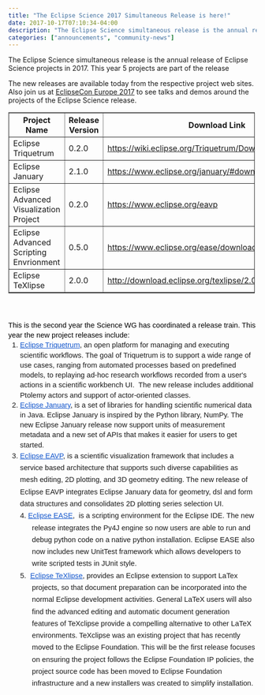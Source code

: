 ```yaml
---
title: "The Eclipse Science 2017 Simultaneous Release is here!"
date: 2017-10-17T07:10:34-04:00
description: "The Eclipse Science simultaneous release is the annual release of Eclipse Science projects in 2017."
categories: ["announcements", "community-news"]
---
```


<div class="field-item even" property="content:encoded"><p>The Eclipse Science simultaneous release is the annual release of Eclipse Science projects in 2017. This year 5 projects are part of the release</p>

<p>The new releases are available today from the respective project web sites. Also join us at <a href="https://www.eclipsecon.org/europe2017/">EclipseCon Europe 2017</a> to see talks and demos around the projects of the Eclipse Science release.</p></div>
<div>
<table border="1" cellpadding="1" cellspacing="1" style="width:500px;">
	<thead>
		<tr>
			<th scope="col">
				Project Name</th>
			<th scope="col">
				Release Version</th>
			<th scope="col">
				Download Link</th>
		</tr>
	</thead>
	<tbody>
		<tr>
			<td>
				Eclipse Triquetrum</td>
			<td>
				0.2.0</td>
			<td>
				<a href="https://wiki.eclipse.org/Triquetrum/Downloads#Downloads">https://wiki.eclipse.org/Triquetrum/Downloads#Downloads</a></td>
		</tr>
		<tr>
			<td>
				Eclipse January</td>
			<td>
				2.1.0</td>
			<td>
				<a href="https://www.eclipse.org/january/#download">https://www.eclipse.org/january/#download</a></td>
		</tr>
		<tr>
			<td>
				Eclipse Advanced Visualization Project</td>
			<td>
				0.2.0</td>
			<td>
				<a href="https://www.eclipse.org/eavp">https://www.eclipse.org/eavp​​</a></td>
		</tr>
		<tr>
			<td>
				Eclipse Advanced Scripting Envrionment</td>
			<td>
				0.5.0</td>
			<td>
				<a href="https://www.eclipse.org/ease/download/">https://www.eclipse.org/ease/download/</a></td>
		</tr>
		<tr>
			<td>
				Eclipse TeXlipse</td>
			<td>
				2.0.0</td>
			<td>
				<a href="http://download.eclipse.org/texlipse/2.0.0/">http://download.eclipse.org/texlipse/2.0.0/</a></td>
		</tr>
	</tbody>
</table>
<p dir="ltr" style="line-height:1.38;margin-top:0pt;margin-bottom:0pt;">&nbsp;</p>
<p dir="ltr" style="line-height:1.38;margin-top:0pt;margin-bottom:0pt;">&nbsp;</p>
<p dir="ltr" style="line-height:1.38;margin-top:0pt;margin-bottom:0pt;"><span id="docs-internal-guid-e1184d76-2a02-0166-57f7-4b890b85a225"><span style="font-size: 11pt; font-family: Arial; color: rgb(0, 0, 0); background-color: transparent; vertical-align: baseline; white-space: pre-wrap;">This is the second year the Science WG has coordinated a release train. This year the new project releases include:</span></span></p>
<ol style="margin-top:0pt;margin-bottom:0pt;">
	<li dir="ltr" style="list-style-type: decimal; font-size: 11pt; font-family: Arial; background-color: transparent; vertical-align: baseline;">
		<p dir="ltr" style="line-height: 1.38; margin-top: 0pt; margin-bottom: 0pt;"><span id="docs-internal-guid-e1184d76-2a02-0166-57f7-4b890b85a225"><a href="https://wiki.eclipse.org/Triquetrum/Overview" style="text-decoration-line: none;"><span style="font-size: 11pt; color: rgb(17, 85, 204); background-color: transparent; text-decoration-line: underline; vertical-align: baseline; white-space: pre-wrap;">Eclipse Triquetrum</span></a><span style="font-size: 11pt; background-color: transparent; vertical-align: baseline; white-space: pre-wrap;">, an open platform for managing and executing scientific workflows. The goal of Triquetrum is to support a wide range of use cases, ranging from automated processes based on predefined models, to replaying ad-hoc research workflows recorded from a user's actions in a scientific workbench UI. &nbsp;The new release includes additional Ptolemy actors and support of actor-oriented classes. </span></span></p>
	</li>
	<li dir="ltr" style="list-style-type: decimal; font-size: 11pt; font-family: Arial; background-color: transparent; vertical-align: baseline;">
		<p dir="ltr" style="line-height:1.38;margin-top:0pt;margin-bottom:0pt;"><span id="docs-internal-guid-e1184d76-2a02-0166-57f7-4b890b85a225"><a href="https://www.eclipse.org/january/" style="text-decoration-line: none;"><span style="font-size: 11pt; color: rgb(17, 85, 204); background-color: transparent; text-decoration-line: underline; vertical-align: baseline; white-space: pre-wrap;">Eclipse January</span></a><span style="font-size: 11pt; background-color: transparent; vertical-align: baseline; white-space: pre-wrap;">, is a set of libraries for handling scientific numerical data in Java. Eclipse January is inspired by the Python library, NumPy. The new Eclipse January release now support units of measurement metadata and a new set of APIs that makes it easier for users to get started.</span></span></p>
	</li>
	<li dir="ltr" style="list-style-type: decimal; font-size: 11pt; font-family: Arial; background-color: transparent; vertical-align: baseline;">
		<p dir="ltr" style="line-height: 1.656; margin-top: 0pt; margin-bottom: 0pt;"><span id="docs-internal-guid-e1184d76-2a02-0166-57f7-4b890b85a225"><a href="https://projects.eclipse.org/projects/science.eavp" style="text-decoration-line: none;"><span style="font-size: 11pt; color: rgb(17, 85, 204); background-color: transparent; text-decoration-line: underline; vertical-align: baseline; white-space: pre-wrap;">Eclipse EAVP</span></a><span style="font-size: 11pt; background-color: transparent; vertical-align: baseline; white-space: pre-wrap;">, is a scientific visualization framework that includes a service based architecture that supports such diverse capabilities as mesh editing, 2D plotting, and 3D geometry editing. The new release of Eclipse EAVP integrates Eclipse January data for geometry, dsl and form data structures and consolidates 2D plotting series selection UI.</span></span></p>
	</li>
</ol>
<p dir="ltr" style="line-height: 1.656; margin-top: 0pt; margin-bottom: 0pt; margin-left: 18pt; text-indent: -18pt; padding: 0pt 0pt 0pt 18pt;"><span id="docs-internal-guid-e1184d76-2a02-0166-57f7-4b890b85a225"><span style="font-size: 11pt; font-family: Arial; background-color: transparent; vertical-align: baseline; white-space: pre-wrap;">4.</span><span style="font-size: 11pt; font-family: Arial; background-color: transparent; vertical-align: baseline; white-space: pre-wrap;"><span class="Apple-tab-span" style="white-space:pre;"> </span></span><a href="https://www.eclipse.org/ease/" style="text-decoration-line: none;"><span style="font-size: 11pt; font-family: Arial; color: rgb(17, 85, 204); background-color: transparent; text-decoration-line: underline; vertical-align: baseline; white-space: pre-wrap;">Eclipse EASE</span></a><span style="font-size: 11pt; font-family: Arial; background-color: transparent; vertical-align: baseline; white-space: pre-wrap;">, &nbsp;is a scripting environment for the Eclipse IDE. The new release integrates the Py4J engine so now users are able to run and debug python code on a native python installation. Eclipse EASE also now includes new UnitTest framework which allows developers to write scripted tests in JUnit style.</span></span></p>
<p dir="ltr" style="line-height: 1.656; margin-top: 0pt; margin-bottom: 0pt; margin-left: 18pt; text-indent: -18pt; padding: 0pt 0pt 0pt 18pt;"><span id="docs-internal-guid-e1184d76-2a02-0166-57f7-4b890b85a225"><span style="font-size: 11pt; font-family: Arial; vertical-align: baseline; white-space: pre-wrap;">5. </span><span style="font-size: 11pt; font-family: Arial; vertical-align: baseline; white-space: pre-wrap;"><span class="Apple-tab-span" style="white-space:pre;"> </span></span><a href="https://projects.eclipse.org/projects/science.texlipse" style="text-decoration-line: none;"><span style="font-size: 11pt; font-family: Arial; color: rgb(17, 85, 204); text-decoration-line: underline; vertical-align: baseline; white-space: pre-wrap;">Eclipse TeXlipse</span></a><span style="font-size: 11pt; font-family: Arial; vertical-align: baseline; white-space: pre-wrap;">, </span><span style="font-size: 11pt; font-family: Arial; background-color: transparent; vertical-align: baseline; white-space: pre-wrap;">provides an Eclipse extension to support LaTex projects, so that document preparation can be incorporated into the normal Eclipse development activities. General LaTeX users will also find the advanced editing and automatic document generation features of TeXclipse provide a compelling alternative to other LaTeX environments. TeXclipse was an existing project that has recently moved to the Eclipse Foundation. This will be the first release focuses on ensuring the project follows the Eclipse Foundation IP policies, the project source code has been moved to Eclipse Foundation infrastructure and a new installers was created to simplify installation.</span></span></p>
<p dir="ltr" style="line-height: 1.656; margin-top: 0pt; margin-bottom: 0pt; margin-left: 18pt; text-indent: -18pt; padding: 0pt 0pt 0pt 18pt;"><span id="docs-internal-guid-e1184d76-2a02-0166-57f7-4b890b85a225">&nbsp;</span></p>

<div>
	&nbsp;</div>
</div>
